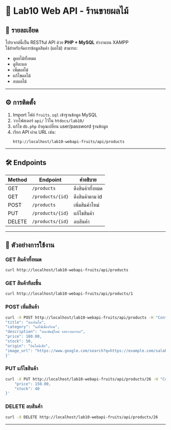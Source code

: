 # 🍎 Lab10 Web API - ร้านขายผลไม้

## 📖 รายละเอียด
โปรเจกต์นี้เป็น RESTful API ด้วย **PHP + MySQL** ทำงานบน XAMPP  
ใช้สำหรับจัดการข้อมูลสินค้า (ผลไม้) สามารถ:
- ดูผลไม้ทั้งหมด
- ดูทีละผล
- เพิ่มผลไม้
- แก้ไขผลไม้
- ลบผลไม้

---

## ⚙️ การติดตั้ง
1. Import ไฟล์ `fruits.sql` เข้าฐานข้อมูล MySQL
2. วางโฟลเดอร์ `api/` ไว้ใน `htdocs/lab10/`
3. แก้ไข `db.php` ถ้าคุณเปลี่ยน user/password ฐานข้อมูล
4. เรียก API ผ่าน URL เช่น:
   ```
   http://localhost/lab10-webapi-fruits/api/products
   ```

---

## 🛠 Endpoints

| Method | Endpoint                  | คำอธิบาย |
|--------|---------------------------|-----------|
| GET    | `/products`               | ดึงสินค้าทั้งหมด |
| GET    | `/products/{id}`          | ดึงสินค้าตาม id |
| POST   | `/products`               | เพิ่มสินค้าใหม่ |
| PUT    | `/products/{id}`          | แก้ไขสินค้า |
| DELETE | `/products/{id}`          | ลบสินค้า |

---

## 📌 ตัวอย่างการใช้งาน

### GET สินค้าทั้งหมด
```sh
curl http://localhost/lab10-webapi-fruits/api/products
```

### GET สินค้าทีละชิ้น
```sh
curl http://localhost/lab10-webapi-fruits/api/products/1
```

### POST เพิ่มสินค้า
```sh
curl -X POST http://localhost/lab10-webapi-fruits/api/products -H "Content-Type: application/json" -d '{	
"title": "สละอินโด",	
"category": "ผลไม้เมืองร้อน",	
"description": "สละพันธุ์ใหม่ รสหวานกรอบ",	
"price": 180.00,	
"stock": 50,	
"origin": "อินโดนีเซีย",	
"image_url": "https://www.google.com/search?q=https://example.com/salak_indo.jpg"	
}'
```

### PUT แก้ไขสินค้า
```sh
curl -X PUT http://localhost/lab10-webapi-fruits/api/products/26 -H "Content-Type: application/json" -d '{
    "price": 150.00,
    "stock": 40
}'
```

### DELETE ลบสินค้า
```sh
curl -X DELETE http://localhost/lab10-webapi-fruits/api/products/26
```

---


